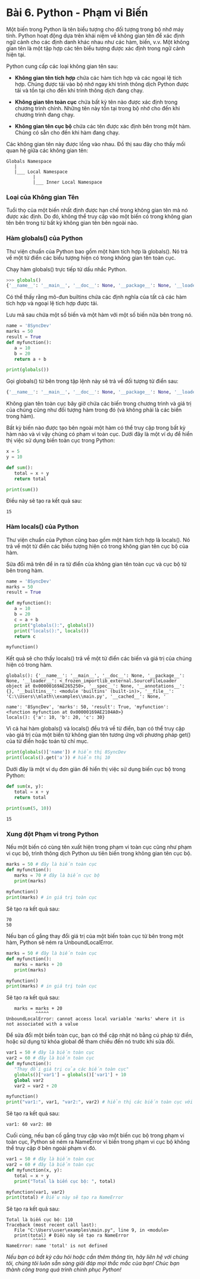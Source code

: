 # Bài 6. Python - Phạm vi Biến

Một biến trong Python là tên biểu tượng cho đối tượng trong bộ nhớ máy tính. Python hoạt động dựa trên khái niệm về không gian tên để xác định ngữ cảnh cho các định danh khác nhau như các hàm, biến, v.v. Một không gian tên là một tập hợp các tên biểu tượng được xác định trong ngữ cảnh hiện tại.

Python cung cấp các loại không gian tên sau:

- **Không gian tên tích hợp** chứa các hàm tích hợp và các ngoại lệ tích hợp. Chúng được tải vào bộ nhớ ngay khi trình thông dịch Python được tải và tồn tại cho đến khi trình thông dịch đang chạy.
  
- **Không gian tên toàn cục** chứa bất kỳ tên nào được xác định trong chương trình chính. Những tên này tồn tại trong bộ nhớ cho đến khi chương trình đang chạy.
  
- **Không gian tên cục bộ** chứa các tên được xác định bên trong một hàm. Chúng có sẵn cho đến khi hàm đang chạy.

Các không gian tên này được lồng vào nhau. Đồ thị sau đây cho thấy mối quan hệ giữa các không gian tên:

```
Globals Namespace
   |
   |___ Local Namespace
          |
          |___ Inner Local Namespace
```

### Loại của Không gian Tên

Tuổi thọ của một biến nhất định được hạn chế trong không gian tên mà nó được xác định. Do đó, không thể truy cập vào một biến có trong không gian tên bên trong từ bất kỳ không gian tên bên ngoài nào.

### Hàm globals() của Python

Thư viện chuẩn của Python bao gồm một hàm tích hợp là globals(). Nó trả về một từ điển các biểu tượng hiện có trong không gian tên toàn cục.

Chạy hàm globals() trực tiếp từ dấu nhắc Python.

```python
>>> globals()
{'__name__': '__main__', '__doc__': None, '__package__': None, '__loader__': <class '_frozen_importlib.BuiltinImporter'>, '__spec__': None, '__annotations__': {}, '__builtins__': <module 'builtins' (built-in)>}
```

Có thể thấy rằng mô-đun builtins chứa các định nghĩa của tất cả các hàm tích hợp và ngoại lệ tích hợp được tải.

Lưu mã sau chứa một số biến và một hàm với một số biến nữa bên trong nó.

```python
name = '8SyncDev'
marks = 50
result = True
def myfunction():
   a = 10
   b = 20
   return a + b

print(globals())
```

Gọi globals() từ bên trong tập lệnh này sẽ trả về đối tượng từ điển sau:

```python
{'__name__': '__main__', '__doc__': None, '__package__': None, '__loader__': <_frozen_importlib_external.SourceFileLoader object at 0x00000169AE265250>, '__spec__': None, '__annotations__': {}, '__builtins__': <module 'builtins' (built-in)>, '__file__': 'C:\\Users\\mlath\\examples\\main.py', '__cached__': None, 'name': '8SyncDev', 'marks': 50, 'result': True, 'myfunction': <function myfunction at 0x00000169AE2104A0>}
```

Không gian tên toàn cục bây giờ chứa các biến trong chương trình và giá trị của chúng cũng như đối tượng hàm trong đó (và không phải là các biến trong hàm).

Bất kỳ biến nào được tạo bên ngoài một hàm có thể truy cập trong bất kỳ hàm nào và vì vậy chúng có phạm vi toàn cục. Dưới đây là một ví dụ để hiển thị việc sử dụng biến toàn cục trong Python:

```python
x = 5
y = 10

def sum():
   total = x + y
   return total

print(sum())
```

Điều này sẽ tạo ra kết quả sau:

```
15
```

### Hàm locals() của Python

Thư viện chuẩn của Python cũng bao gồm một hàm tích hợp là locals(). Nó trả về một từ điển các biểu tượng hiện có trong không gian tên cục bộ của hàm.

Sửa đổi mã trên để in ra từ điển của không gian tên toàn cục và cục bộ từ bên trong hàm.

```python
name = '8SyncDev'
marks = 50
result = True

def myfunction():
   a = 10
   b = 20
   c = a + b
   print("globals():", globals())
   print("locals():", locals())
   return c

myfunction()
```

Kết quả sẽ cho thấy locals() trả về một từ điển các biến và giá trị của chúng hiện có trong hàm.

```
globals(): {'__name__': '__main__', '__doc__': None, '__package__': None, '__loader__': <_frozen_importlib_external.SourceFileLoader object at 0x00000169AE265250>, '__spec__': None, '__annotations__': {}, '__builtins__': <module 'builtins' (built-in)>, '__file__': 'C:\\Users\\mlath\\examples\\main.py', '__cached__': None, '

name': '8SyncDev', 'marks': 50, 'result': True, 'myfunction': <function myfunction at 0x00000169AE2104A0>}
locals(): {'a': 10, 'b': 20, 'c': 30}
```

Vì cả hai hàm globals() và locals() đều trả về từ điển, bạn có thể truy cập vào giá trị của một biến từ không gian tên tương ứng với phương pháp get() của từ điển hoặc toán tử chỉ mục.

```python
print(globals()['name']) # hiển thị 8SyncDev
print(locals().get('a')) # hiển thị 10
```

Dưới đây là một ví dụ đơn giản để hiển thị việc sử dụng biến cục bộ trong Python:

```python
def sum(x, y):
   total = x + y
   return total

print(sum(5, 10))
```

```
15
```

### Xung đột Phạm vi trong Python

Nếu một biến có cùng tên xuất hiện trong phạm vi toàn cục cũng như phạm vi cục bộ, trình thông dịch Python ưu tiên biến trong không gian tên cục bộ.

```python
marks = 50 # đây là biến toàn cục
def myfunction():
   marks = 70 # đây là biến cục bộ
   print(marks)
   
myfunction()
print(marks) # in giá trị toàn cục
```

Sẽ tạo ra kết quả sau:

```
70
50
```

Nếu bạn cố gắng thay đổi giá trị của một biến toàn cục từ bên trong một hàm, Python sẽ ném ra UnboundLocalError.

```python
marks = 50 # đây là biến toàn cục
def myfunction():
   marks = marks + 20
   print(marks)

myfunction()
print(marks) # in giá trị toàn cục
```

Sẽ tạo ra kết quả sau:

```
   marks = marks + 20
           ^^^^^
UnboundLocalError: cannot access local variable 'marks' where it is not associated with a value
```

Để sửa đổi một biến toàn cục, bạn có thể cập nhật nó bằng cú pháp từ điển, hoặc sử dụng từ khóa global để tham chiếu đến nó trước khi sửa đổi.

```python
var1 = 50 # đây là biến toàn cục
var2 = 60 # đây là biến toàn cục
def myfunction():
   "Thay đổi giá trị của các biến toàn cục"
   globals()['var1'] = globals()['var1'] + 10
   global var2
   var2 = var2 + 20

myfunction()
print("var1:", var1, "var2:", var2) # hiển thị các biến toàn cục với giá trị đã thay đổi
```

Sẽ tạo ra kết quả sau:

```
var1: 60 var2: 80
```

Cuối cùng, nếu bạn cố gắng truy cập vào một biến cục bộ trong phạm vi toàn cục, Python sẽ ném ra NameError vì biến trong phạm vi cục bộ không thể truy cập ở bên ngoài phạm vi đó.

```python
var1 = 50 # đây là biến toàn cục
var2 = 60 # đây là biến toàn cục
def myfunction(x, y):
   total = x + y
   print("Total là biến cục bộ: ", total)

myfunction(var1, var2)
print(total) # Điều này sẽ tạo ra NameError
```

Sẽ tạo ra kết quả sau:

```
Total là biến cục bộ: 110
Traceback (most recent call last):
   File "C:\Users\user\examples\main.py", line 9, in <module>
   print(total) # Điều này sẽ tạo ra NameError
          ^^^^^
NameError: name 'total' is not defined
```

*Nếu bạn có bất kỳ câu hỏi hoặc cần thêm thông tin, hãy liên hệ với chúng tôi, chúng tôi luôn sẵn sàng giải đáp mọi thắc mắc của bạn! Chúc bạn thành công trong quá trình chinh phục Python!*